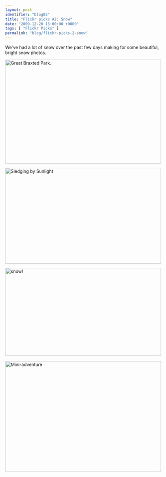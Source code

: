 ```yaml
---
layout: post
identifier: "blog82"
title: "Flickr picks #2: Snow"
date: "2009-12-20 15:00:00 +0000"
tags: [ "Flickr Picks" ]
permalink: "blog/flickr-picks-2-snow"
---
```

We've had a lot of snow over the past few days making for some beautiful, bright snow photos.

<p><a href="http://www.flickr.com/photos/stuart166axe/4198665199/" title="Great Braxted Park. by Stuart Axe, on Flickr" rel="nofollow"><img width="500" height="332" src="http://farm3.static.flickr.com/2736/4198665199_e51e91fe5f.jpg" alt="Great Braxted Park." /></a></p>
<p><a href="http://www.flickr.com/photos/visibledarkness/4197673154/" title="Sledging by Sunlight by Visible Darkness, on Flickr" rel="nofollow"><img width="500" height="306" src="http://farm3.static.flickr.com/2755/4197673154_656c89ea11.jpg" alt="Sledging by Sunlight" /></a></p>
<p><a href="http://www.flickr.com/photos/hydrogen1/4194859042/" title="snow! by enviro warrior, on Flickr" rel="nofollow"><img width="500" height="281" src="http://farm3.static.flickr.com/2706/4194859042_b6cd354837.jpg" alt="snow!" /></a><a href="http://www.flickr.com/photos/scootzsx/4194092026/" title="Star Burst! by Scootzsx, on Flickr" rel="nofollow"><br /></a></p>
<p><a href="http://www.flickr.com/photos/slowandeasy/4195011003/" title="Mini-adventure by SlowAndEasy, on Flickr" rel="nofollow"><img width="500" height="354" src="http://farm3.static.flickr.com/2490/4195011003_4cf272e2ef.jpg" alt="Mini-adventure" /></a></p>